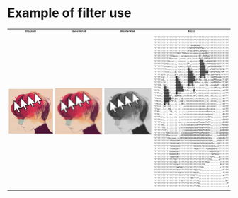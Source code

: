 # Example of filter use




<html>
<head>
<style>
table img {width: 200px;height: auto;}
table {
    font-size: 5px;
    font-family: monospace;
}
td:nth-child(4) {
    white-space: pre;
}
</style>
</head>
<body>
<table>
<tr>
  <th>Original</th>
  <th>Downsampled</th>
  <th>Desaturated</th>
  <th>Ascii</th>
</tr>
<tr>
  <td><img src="static/test.png" alt="Original"></td>
  <td><img src="static/downsapled.png" alt="Downsampled"></td>
  <td><img src="static/desaturated.png" alt="Desaturated"></td>
  <td>
?????????????????????????????????????????????????????????
?????????????????????????????????????????????????????????
?????????????????????????????????????????????????????????
????????????????????????????OOOOOOO??????????????????????
???????????????????????????OPPOPPoPPOO???????????????????
??????????????????????????PcccoPPo;oPOPO?????????????????
??????????????????OO??OPocccccooocccoooPO????????????????
??????????????Ooccc;;ocoocccccccc;P?;PPPOO???????????????
????????????Oocccc;;ccoc;;cc;cccc;P@?;PPPOO??????????????
???????????Occcc;;;ccccc;;;cccccc;P▓▓?coPOOO?OO??????????
????????O?Occcc;;,;ccccc;OP,;cccc;P▓▓▓OcPPPOOOO?O????????
????????cPoccc;,,;;cccc;,O@O,cccc;P▓▓▓▓?;oPOOOOOOOO??????
?????????Pccc;;,,;;cc;c;,O▓@O;ccc;P▓▓▓▓@?;oPOOPPO?OPO????
?????????ccc;;;,@;,cc;;;,O▓▓▓P;cc;P▓▓▓▓▓▓?coPOPPOO?OP????
??????O?P;;c;;,,@?c;cc;c,O▓▓▓▓O;c;P▓▓▓▓Poo;coPPoPO?O?O???
??????cc;;;;;;;,@▓?c;;;c;O▓▓▓▓▓O;;P▓@o▓;;;;coPPPooO??O???
??????cP,;;;;;;,@▓▓@;;;c;O▓▓▓▓▓@P,P@;;P@,cccoPPPoco???O??
??????c?O,;;;;;,@▓▓▓@c;c;O▓▓▓▓?OOoo;c;o@c;ccoPPPPocP??O??
?????O,?@?;;;;;,@▓▓▓▓@c;;O▓@O▓c,,,,ccc;?@,cccoOoP;;cO?O??
????Oc,?▓▓?;;;;,@▓▓▓▓▓?c,O@ocOO;ccccccc;;;cccoPPoo;;P?O??
????c;,?▓▓▓O;;;,@▓▓▓▓▓▓?;Oc;;o▓,cccccccc;ccccooooc;;oO???
???Pc;,?▓▓▓▓?,;,@▓@@@;,,,,ccc;O?,cccc;cccc;cccocc;;;cP???
???ccc,?▓▓▓▓@?,,@@oo@;;cccccc;oP,cccc;;cc;;cc;c;;;;;cO???
??Occc,?▓▓▓▓▓@O,@o;,?@,ccccccc;;cccccc;;c;;;ccc;;;;;oP???
??Occc,?▓▓▓▓OPP;o,;;o@c;ccccccccoccccc;;c;;ccco;;;;;oP???
??Occc,?▓?O▓;,,,;;;;,@O;ccccccccccccccc;ccccccc;,,;;oP???
???ccc,?@;;O?,;;;;;;;,;ccccccccccccccoo;occccoc;,;;;cO???
???oc;,?;c,P@,;;;;;c;;cccccccccccccoccocPccoco;;;,,;cO???
???Pc;,,;c;,?@,;c;;;;;c;c;ccccccccccoccoPooc;o,;;;,;o????
???Oc;;;;;;;oo,;;;;;c;cccccccccoccococcoooocc;,;,;,;PO???
????P;c;,;;;;,;;c;;;cccccccccccocooooccocOPc;,;,;;,;OOO??
?????oc;,,;;;;;;;;;;;cccccccccoooPoooccooPo;,,;;;;;cOOOO?
??????c;,,,;;;;;;;;cc;;;;ccccoocoPPooooPoPP;;;;;;;;oOOOO?
??????Oc,;;;;;;;;;;;;cccccocooccoPPPoPPPPPo,,;;;;;;POOOO?
???????Oc;;,,;,;;;;;ccccoooooocooPPOoPPPOOc;,,;;;;cOOOOO?
?????????P;;;;;;;;;;;;ccoooooooooPOOoPPOOOc;,;;;;;oOOOOO?
??????????Occcccccc;;coooooooPPPPPOOPOOOOPc;,;;cccOOOOOO?
??????????Pocccccc;;cPPPPPPPPPPPOPOOPOOOOPoc;;;;coOOOOO??
???????????Oocooo;ccPPOOOOOOOOOOOPOOPOOOOOPo;;,;cOOOOO???
?????????????POOOOPP?O?????OOOOOOOOOOOOOOOOPo;,;OOOO?????
?????????????OOOOOOO?????????OOOOOOOOOOOOOOOPc;cOO???????
?????????????OOOOOOO??????????OOOOOO?OOOOOOOOOooO????????
?????????????POOOOO????????????OOO??????OOOOOOPo?????????
????????????OOOOOOO???????????????????????OOOPPPO????????
????????????OOOOOOO?????????????????????????OPooo????????
?????????????OOPPOO????????????????????????OPc,,,O???????
????????????????O?????????????????????????Oc,,,,,o???????
????????????????O??????????????????????Poo;,,,,,,,???????
????????????????OOO???????????????????P,,,,,,,,,,,PO?????
?????????????????OOPOO??????????????Oc,,,,,,,,,,,,c??????
??????????????????O????????????OO??o;,,,,,,,,,,,,,,O?????
???????????????????OO?????????OOOP;,,,,,,,,,,,,,,,,c?????
????????????????????O????????OO??c,,,,,,,,,,,,,,,,,,o????
????????????????????????????OO???P,,,,,,,,,,,,,,,,,,,O???
?????????????????????O???????????O;,,,,,,,,,,,,,,,,,,,O??
?????????????????????????????????Oc,,,,,,,,,,,,,,,,,,,;P?
?????????????????????????????????Oc,,,,,,,,,,,,,,,,,,,,,c
  </td>
</tr>
</table>
</body>
</html>
